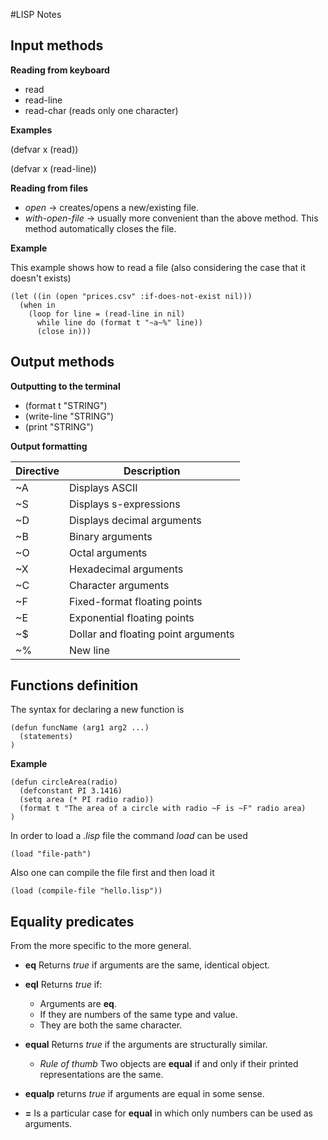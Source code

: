#LISP Notes

## Input methods
**Reading from keyboard**
+ read
+ read-line
+ read-char (reads only one character)

**Examples**

(defvar x (read))

(defvar x (read-line))

**Reading from files**

+ *open* -> creates/opens a new/existing file.
+ *with-open-file* -> usually more convenient than the above method. This method automatically closes the file.

**Example**

This example shows how to read a file (also considering the case that it doesn't exists)

~~~~
(let ((in (open "prices.csv" :if-does-not-exist nil)))
  (when in
    (loop for line = (read-line in nil)
      while line do (format t "~a~%" line))
      (close in)))

~~~~

## Output methods
**Outputting to the terminal**
+ (format t "STRING")
+ (write-line "STRING")
+ (print "STRING")

**Output formatting**

|Directive|Description|
|---------|-----------|
|~A       |Displays ASCII|
|~S       |Displays s-expressions|
|~D       |Displays decimal arguments|
|~B       |Binary arguments|
|~O       |Octal arguments|
|~X       |Hexadecimal arguments|
|~C       |Character arguments|
|~F       |Fixed-format floating points|
|~E       |Exponential floating points|
|~$       |Dollar and floating point arguments|
|~%       |New line|

## Functions definition
The syntax for declaring a new function is
~~~~
(defun funcName (arg1 arg2 ...)
  (statements)
)
~~~~
**Example**
~~~~
(defun circleArea(radio)
  (defconstant PI 3.1416)
  (setq area (* PI radio radio))
  (format t "The area of a circle with radio ~F is ~F" radio area)
)
~~~~

In order to load a *.lisp* file the command *load* can be used

~~~~
(load "file-path")
~~~~

Also one can compile the file first and then load it
~~~~
(load (compile-file "hello.lisp"))
~~~~

## Equality predicates

From the more specific to the more general.
+ **eq** Returns *true* if arguments are the same, identical object.

+ **eql** Returns *true* if:
  * Arguments are **eq**.
  * If they are numbers of the same type and value.
  * They are both the same character.
+ **equal** Returns *true* if the arguments are structurally similar.
  * *Rule of thumb* Two objects are **equal** if and only if their printed representations are the same.
+  **equalp** returns *true* if arguments are equal in some sense.

+ **=** Is a particular case for **equal** in which only numbers can be used as arguments.
